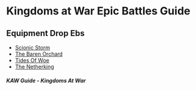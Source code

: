 # Kingdoms at War Epic Battles Guide

## Equipment Drop Ebs

* [Scionic Storm](/kaw-reference/eb/scionicstorm "Kingdoms At War SS Guide")
* [The Baren Orchard](/kaw-reference/eb/thebarrenorchard  "Kingdoms At War TBO Guide")
* [Tides Of Woe](/kaw-reference/eb/tideofwoe "Kingdoms At War TOW Guide")
* [The Netherking](/kaw-reference/eb/thenetherking "Kingdoms At War NK Guide")
 


##### KAW Guide - Kingdoms At War

